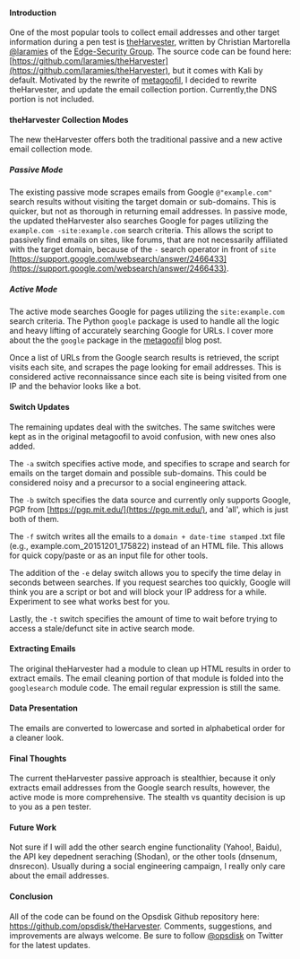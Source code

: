 #### Introduction
One of the most popular tools to collect email addresses and other target information during a pen test is [theHarvester](http://www.edge-security.com/theharvester.php), written by Christian Martorella [@laramies](http://twitter.com/laramies) of the [Edge-Security Group](http://www.edge-security.com/).  The source code can be found here: [https://github.com/laramies/theHarvester](https://github.com/laramies/theHarvester), but it comes with Kali by default.  Motivated by the rewrite of [metagoofil](https://github.com/opsdisk/metagoofil), I decided to rewrite theHarvester, and update the email collection portion. Currently,the DNS portion is not included.

#### theHarvester Collection Modes
The new theHarvester offers both the traditional passive and a new active email collection mode.  

##### Passive Mode
The existing passive mode scrapes emails from Google `@"example.com"` search results without visiting the target domain or sub-domains.  This is quicker, but not as thorough in returning email addresses.  In passive mode, the updated theHarvester also searches Google for pages utilizing the `example.com -site:example.com` search criteria.  This allows the script to passively find emails on sites, like forums, that are not necessarily affiliated with the target domain, because of the `-` search operator in front of `site` [https://support.google.com/websearch/answer/2466433](https://support.google.com/websearch/answer/2466433).

##### Active Mode
The active mode searches Google for pages utilizing the `site:example.com` search criteria.  The Python `google` package is used to handle all the logic and heavy lifting of accurately searching Google for URLs.  I cover more about the the `google` package in the [metagoofil](http://blog.opsdisk.com/metagoofil/) blog post.

Once a list of URLs from the Google search results is retrieved, the script visits each site, and scrapes the page looking for email addresses.  This is considered active reconnaissance since each site is being visited from one IP and the behavior looks like a bot.  

#### Switch Updates
The remaining updates deal with the switches.  The same switches were kept as in the original metagoofil to avoid confusion, with new ones also added.

The `-a` switch specifies active mode, and specifies to scrape and search for emails on the target domain and possible sub-domains.  This could be considered noisy and a precursor to a social engineering attack.

The `-b` switch specifies the data source and currently only supports Google, PGP from [https://pgp.mit.edu/](https://pgp.mit.edu/), and 'all', which is just both of them.  

The `-f` switch writes all the emails to a `domain + date-time stamped` .txt file (e.g., example.com\_20151201_175822) instead of an HTML file.  This allows for quick copy/paste or as an input file for other tools.

The addition of the `-e` delay switch allows you to specify the time delay in seconds between searches.  If you request searches too quickly, Google will think you are a script or bot and will block your IP address for a while.  Experiment to see what works best for you.

Lastly, the `-t` switch specifies the amount of time to wait before trying to access a stale/defunct site in active search mode.

#### Extracting Emails
The original theHarvester had a module to clean up HTML results in order to extract emails.  The email cleaning portion of that module is folded into the `googlesearch` module code.  The email regular expression is still the same. 

#### Data Presentation
The emails are converted to lowercase and sorted in alphabetical order for a cleaner look.

#### Final Thoughts
The current theHarvester passive approach is stealthier, because it only extracts email addresses from the Google search results, however, the active mode is more comprehensive.  The stealth vs quantity decision is up to you as a pen tester.   

#### Future Work
Not sure if I will add the other search engine functionality (Yahoo!, Baidu), the API key depednent seraching (Shodan), or the other tools (dnsenum, dnsrecon).  Usually during a social engineering campaign, I really only care about the email addresses.  

#### Conclusion
All of the code can be found on the Opsdisk Github repository here: https://github.com/opsdisk/theHarvester.  Comments, suggestions, and improvements are always welcome.  Be sure to follow [@opsdisk](https://twitter.com/opsdisk) on Twitter for the latest updates. 
 
